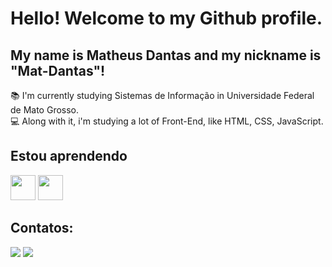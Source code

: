 #  Hello! Welcome to my Github profile.
## My name is Matheus Dantas and my nickname is "Mat-Dantas"!


:books: I'm currently studying Sistemas de Informação in Universidade Federal de Mato Grosso. <br>
:computer: Along with it, i'm studying a lot of Front-End, like HTML, CSS, JavaScript.

## Estou aprendendo

<img src="https://cdn.jsdelivr.net/gh/devicons/devicon/icons/java/java-original.svg" width="40" height="40"/>
<img src="https://cdn.jsdelivr.net/gh/devicons/devicon/icons/css3/css3-original-wordmark.svg" width="40" height="40"/>

## Contatos:

<div>
<a href="https://instagram.com/matheus_dantass" target="_blank"><img src="https://img.shields.io/badge/-Instagram-%23E4405F?style=for-the-badge&logo=instagram&logoColor=white" target="_blank"></a>
<a href = "mailto:maiamatheus2@gmail.com"><img src="https://img.shields.io/badge/Gmail-D14836?style=for-the-badge&logo=gmail&logoColor=white" target="_blank"></a>
  
</div>
